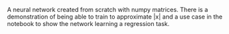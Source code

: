 A neural network created from scratch with numpy matrices.  There is a demonstration of being able to train to approximate |x| and a use case in the notebook to show the network learning a regression task.
